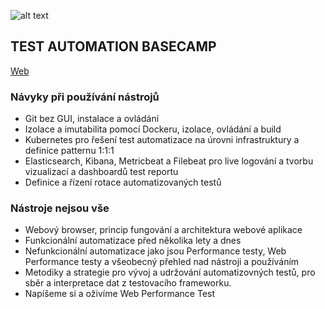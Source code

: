 ![alt text](https://www.testautomation-basecamp.cz/tabMini.png "TEST AUTOMATION BASECAMP")

## TEST AUTOMATION BASECAMP
[Web](https://www.testautomation-basecamp.cz/)

### Návyky při používání nástrojů
* Git bez GUI, instalace a ovládání
* Izolace a imutabilita pomocí Dockeru, izolace, ovládání a build
* Kubernetes pro řešení test automatizace na úrovni infrastruktury a definice patternu 1:1:1
* Elasticsearch, Kibana, Metricbeat a Filebeat pro live logování a tvorbu vizualizací a dashboardů test reportu
* Definice a řízení rotace automatizovaných testů 

### Nástroje nejsou vše
* Webový browser, princip fungování a architektura webové aplikace
* Funkcionální automatizace před několika lety a dnes
* Nefunkcionální automatizace jako jsou Performance testy, Web Performance testy a všeobecný přehled nad nástroji a používáním
* Metodiky a strategie pro vývoj a udržování automatizovných testů, pro sběr a interpretace dat z testovacího frameworku.
* Napíšeme si a oživíme Web Performance Test
